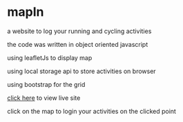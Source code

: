 # mapIn

a website to log your running and cycling activities

the code was written in object oriented javascript

using leafletJs to display map

using local storage api to store activities on browser

using bootstrap for the grid


[click here](https://mapin.vercel.app) to view live site

click on the map to login your activities on the clicked point

